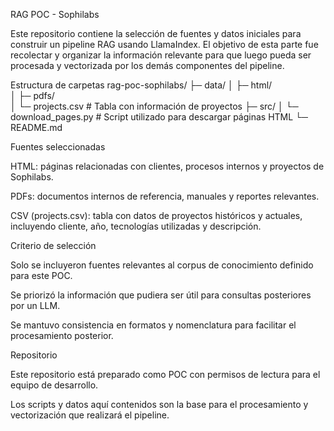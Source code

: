 RAG POC - Sophilabs

Este repositorio contiene la selección de fuentes y datos iniciales para construir un pipeline RAG usando LlamaIndex. El objetivo de esta parte fue recolectar y organizar la información relevante para que luego pueda ser procesada y vectorizada por los demás componentes del pipeline.

Estructura de carpetas
rag-poc-sophilabs/
├─ data/
│  ├─ html/        
│  ├─ pdfs/    
│  └─ projects.csv # Tabla con información de proyectos
├─ src/
│  └─ download_pages.py  # Script utilizado para descargar páginas HTML
└─ README.md

Fuentes seleccionadas

HTML: páginas relacionadas con clientes, procesos internos y proyectos de Sophilabs.

PDFs: documentos internos de referencia, manuales y reportes relevantes.

CSV (projects.csv): tabla con datos de proyectos históricos y actuales, incluyendo cliente, año, tecnologías utilizadas y descripción.

Criterio de selección

Solo se incluyeron fuentes relevantes al corpus de conocimiento definido para este POC.

Se priorizó la información que pudiera ser útil para consultas posteriores por un LLM.

Se mantuvo consistencia en formatos y nomenclatura para facilitar el procesamiento posterior.

Repositorio

Este repositorio está preparado como POC con permisos de lectura para el equipo de desarrollo.

Los scripts y datos aquí contenidos son la base para el procesamiento y vectorización que realizará el pipeline.